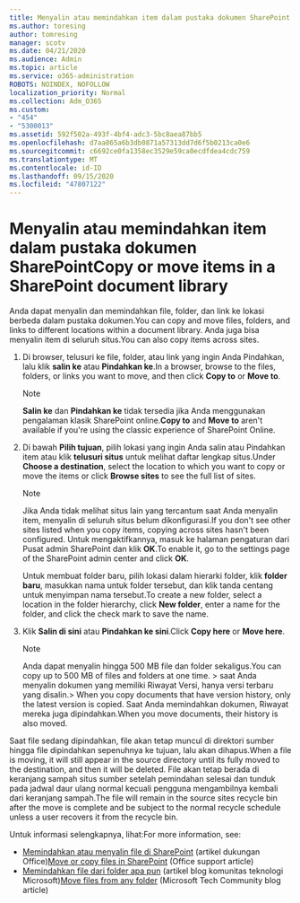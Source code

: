 ```yaml
---
title: Menyalin atau memindahkan item dalam pustaka dokumen SharePoint
ms.author: toresing
author: tomresing
manager: scotv
ms.date: 04/21/2020
ms.audience: Admin
ms.topic: article
ms.service: o365-administration
ROBOTS: NOINDEX, NOFOLLOW
localization_priority: Normal
ms.collection: Adm_O365
ms.custom:
- "454"
- "5300013"
ms.assetid: 592f502a-493f-4bf4-adc3-5bc8aea87bb5
ms.openlocfilehash: d7aa865a6b3db0871a57313dd7d6f5b0213ca0e6
ms.sourcegitcommit: c6692ce0fa1358ec3529e59ca0ecdfdea4cdc759
ms.translationtype: MT
ms.contentlocale: id-ID
ms.lasthandoff: 09/15/2020
ms.locfileid: "47807122"
---
```

# <a name="copy-or-move-items-in-a-sharepoint-document-library"></a><span data-ttu-id="9bd42-102">Menyalin atau memindahkan item dalam pustaka dokumen SharePoint</span><span class="sxs-lookup"><span data-stu-id="9bd42-102">Copy or move items in a SharePoint document library</span></span>

<span data-ttu-id="9bd42-103">Anda dapat menyalin dan memindahkan file, folder, dan link ke lokasi berbeda dalam pustaka dokumen.</span><span class="sxs-lookup"><span data-stu-id="9bd42-103">You can copy and move files, folders, and links to different locations within a document library.</span></span> <span data-ttu-id="9bd42-104">Anda juga bisa menyalin item di seluruh situs.</span><span class="sxs-lookup"><span data-stu-id="9bd42-104">You can also copy items across sites.</span></span> 
  
1. <span data-ttu-id="9bd42-105">Di browser, telusuri ke file, folder, atau link yang ingin Anda Pindahkan, lalu klik **salin ke** atau **Pindahkan ke**.</span><span class="sxs-lookup"><span data-stu-id="9bd42-105">In a browser, browse to the files, folders, or links you want to move, and then click **Copy to** or **Move to**.</span></span>

    > [!NOTE]
    > <span data-ttu-id="9bd42-106">**Salin ke** dan **Pindahkan ke** tidak tersedia jika Anda menggunakan pengalaman klasik SharePoint online.</span><span class="sxs-lookup"><span data-stu-id="9bd42-106">**Copy to** and **Move to** aren't available if you're using the classic experience of SharePoint Online.</span></span>
  
2. <span data-ttu-id="9bd42-107">Di bawah **Pilih tujuan**, pilih lokasi yang ingin Anda salin atau Pindahkan item atau klik **telusuri situs** untuk melihat daftar lengkap situs.</span><span class="sxs-lookup"><span data-stu-id="9bd42-107">Under **Choose a destination**, select the location to which you want to copy or move the items or click **Browse sites** to see the full list of sites.</span></span>

    > [!NOTE]
    > <span data-ttu-id="9bd42-108">Jika Anda tidak melihat situs lain yang tercantum saat Anda menyalin item, menyalin di seluruh situs belum dikonfigurasi.</span><span class="sxs-lookup"><span data-stu-id="9bd42-108">If you don't see other sites listed when you copy items, copying across sites hasn't been configured.</span></span> <span data-ttu-id="9bd42-109">Untuk mengaktifkannya, masuk ke halaman pengaturan dari Pusat admin SharePoint dan klik **OK**.</span><span class="sxs-lookup"><span data-stu-id="9bd42-109">To enable it, go to the settings page of the SharePoint admin center and click **OK**.</span></span>
  
    <span data-ttu-id="9bd42-110">Untuk membuat folder baru, pilih lokasi dalam hierarki folder, klik **folder baru**, masukkan nama untuk folder tersebut, dan klik tanda centang untuk menyimpan nama tersebut.</span><span class="sxs-lookup"><span data-stu-id="9bd42-110">To create a new folder, select a location in the folder hierarchy, click **New folder**, enter a name for the folder, and click the check mark to save the name.</span></span>

3. <span data-ttu-id="9bd42-111">Klik **Salin di sini** atau **Pindahkan ke sini**.</span><span class="sxs-lookup"><span data-stu-id="9bd42-111">Click **Copy here** or **Move here**.</span></span>

    > [!NOTE]
    > <span data-ttu-id="9bd42-112">Anda dapat menyalin hingga 500 MB file dan folder sekaligus.</span><span class="sxs-lookup"><span data-stu-id="9bd42-112">You can copy up to 500 MB of files and folders at one time.</span></span> <span data-ttu-id="9bd42-113">> saat Anda menyalin dokumen yang memiliki Riwayat Versi, hanya versi terbaru yang disalin.</span><span class="sxs-lookup"><span data-stu-id="9bd42-113">>  When you copy documents that have version history, only the latest version is copied.</span></span> <span data-ttu-id="9bd42-114">Saat Anda memindahkan dokumen, Riwayat mereka juga dipindahkan.</span><span class="sxs-lookup"><span data-stu-id="9bd42-114">When you move documents, their history is also moved.</span></span>
  
 <span data-ttu-id="9bd42-115">Saat file sedang dipindahkan, file akan tetap muncul di direktori sumber hingga file dipindahkan sepenuhnya ke tujuan, lalu akan dihapus.</span><span class="sxs-lookup"><span data-stu-id="9bd42-115">When a file is moving, it will still appear in the source directory until its fully moved to the destination, and then it will be deleted.</span></span> <span data-ttu-id="9bd42-116">File akan tetap berada di keranjang sampah situs sumber setelah pemindahan selesai dan tunduk pada jadwal daur ulang normal kecuali pengguna mengambilnya kembali dari keranjang sampah.</span><span class="sxs-lookup"><span data-stu-id="9bd42-116">The file will remain in the source sites recycle bin after the move is complete and be subject to the normal recycle schedule unless a user recovers it from the recycle bin.</span></span>

<span data-ttu-id="9bd42-117">Untuk informasi selengkapnya, lihat:</span><span class="sxs-lookup"><span data-stu-id="9bd42-117">For more information, see:</span></span>

 - <span data-ttu-id="9bd42-118">[Memindahkan atau menyalin file di SharePoint](https://support.office.com/article/move-or-copy-files-in-sharepoint-00e2f483-4df3-46be-a861-1f5f0c1a87bc) (artikel dukungan Office)</span><span class="sxs-lookup"><span data-stu-id="9bd42-118">[Move or copy files in SharePoint](https://support.office.com/article/move-or-copy-files-in-sharepoint-00e2f483-4df3-46be-a861-1f5f0c1a87bc) (Office support article)</span></span>
 - <span data-ttu-id="9bd42-119">[Memindahkan file dari folder apa pun](https://techcommunity.microsoft.com/t5/Microsoft-SharePoint-Blog/Now-move-files-anywhere-in-Office-365-SharePoint-and-OneDrive/ba-p/146973) (artikel blog komunitas teknologi Microsoft)</span><span class="sxs-lookup"><span data-stu-id="9bd42-119">[Move files from any folder](https://techcommunity.microsoft.com/t5/Microsoft-SharePoint-Blog/Now-move-files-anywhere-in-Office-365-SharePoint-and-OneDrive/ba-p/146973) (Microsoft Tech Community blog article)</span></span>  